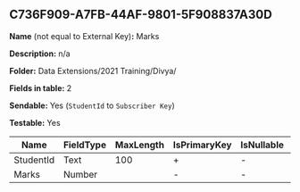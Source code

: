 ## C736F909-A7FB-44AF-9801-5F908837A30D

**Name** (not equal to External Key)**:** Marks

**Description:** n/a

**Folder:** Data Extensions/2021 Training/Divya/

**Fields in table:** 2

**Sendable:** Yes (`StudentId` to `Subscriber Key`)

**Testable:** Yes

| Name | FieldType | MaxLength | IsPrimaryKey | IsNullable | DefaultValue |
| --- | --- | --- | --- | --- | --- |
| StudentId | Text | 100 | + | - |  |
| Marks | Number |  | - | - |  |
